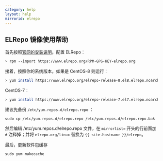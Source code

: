 ```yaml
---
category: help
layout: help
mirrorid: elrepo
---
```


## ELRepo 镜像使用帮助

首先按照[官网的安装说明](https://elrepo.org/tiki/tiki-index.php)，配置 ELRepo：

```bash
> rpm --import https://www.elrepo.org/RPM-GPG-KEY-elrepo.org
```

接着，按照你的系统版本，如果是 CentOS-8 则运行：

```bash
> yum install https://www.elrepo.org/elrepo-release-8.el8.elrepo.noarch.rpm
```

CentOS-7：

```bash
> yum install https://www.elrepo.org/elrepo-release-7.el7.elrepo.noarch.rpm
```

建议先备份 `/etc/yum.repos.d/elrepo.repo` ：

```
sudo cp /etc/yum.repos.d/elrepo.repo /etc/yum.repos.d/elrepo.repo.bak
```

然后编辑 /etc/yum.repos.d/elrepo.repo 文件，在 `mirrorlist=` 开头的行前面加 `#` 注释掉；并将 `elrepo.org/linux` 替换为 `{{ site.hostname }}/elrepo`。

最后，更新软件包缓存

```
sudo yum makecache
```

